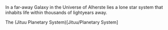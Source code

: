 In a far-away Galaxy in the Universe of Alherste lies a lone star system that inhabits life within thousands of lightyears away.

The (Jituu Planetary System)[Jituu/Planetary System]